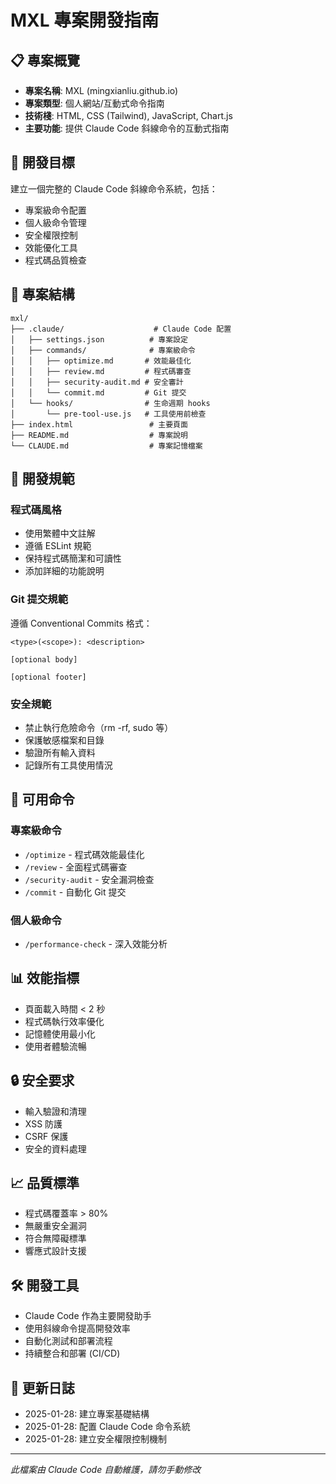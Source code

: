 # MXL 專案開發指南

## 📋 專案概覽
- **專案名稱**: MXL (mingxianliu.github.io)
- **專案類型**: 個人網站/互動式命令指南
- **技術棧**: HTML, CSS (Tailwind), JavaScript, Chart.js
- **主要功能**: 提供 Claude Code 斜線命令的互動式指南

## 🎯 開發目標
建立一個完整的 Claude Code 斜線命令系統，包括：
- 專案級命令配置
- 個人級命令管理
- 安全權限控制
- 效能優化工具
- 程式碼品質檢查

## 📁 專案結構
```
mxl/
├── .claude/                    # Claude Code 配置
│   ├── settings.json          # 專案設定
│   ├── commands/              # 專案級命令
│   │   ├── optimize.md       # 效能最佳化
│   │   ├── review.md         # 程式碼審查
│   │   ├── security-audit.md # 安全審計
│   │   └── commit.md         # Git 提交
│   └── hooks/                # 生命週期 hooks
│       └── pre-tool-use.js   # 工具使用前檢查
├── index.html                 # 主要頁面
├── README.md                  # 專案說明
└── CLAUDE.md                  # 專案記憶檔案
```

## 🔧 開發規範

### 程式碼風格
- 使用繁體中文註解
- 遵循 ESLint 規範
- 保持程式碼簡潔和可讀性
- 添加詳細的功能說明

### Git 提交規範
遵循 Conventional Commits 格式：
```
<type>(<scope>): <description>

[optional body]

[optional footer]
```

### 安全規範
- 禁止執行危險命令（rm -rf, sudo 等）
- 保護敏感檔案和目錄
- 驗證所有輸入資料
- 記錄所有工具使用情況

## 🚀 可用命令

### 專案級命令
- `/optimize` - 程式碼效能最佳化
- `/review` - 全面程式碼審查
- `/security-audit` - 安全漏洞檢查
- `/commit` - 自動化 Git 提交

### 個人級命令
- `/performance-check` - 深入效能分析

## 📊 效能指標
- 頁面載入時間 < 2 秒
- 程式碼執行效率優化
- 記憶體使用最小化
- 使用者體驗流暢

## 🔒 安全要求
- 輸入驗證和清理
- XSS 防護
- CSRF 保護
- 安全的資料處理

## 📈 品質標準
- 程式碼覆蓋率 > 80%
- 無嚴重安全漏洞
- 符合無障礙標準
- 響應式設計支援

## 🛠️ 開發工具
- Claude Code 作為主要開發助手
- 使用斜線命令提高開發效率
- 自動化測試和部署流程
- 持續整合和部署 (CI/CD)

## 📝 更新日誌
- 2025-01-28: 建立專案基礎結構
- 2025-01-28: 配置 Claude Code 命令系統
- 2025-01-28: 建立安全權限控制機制

---

*此檔案由 Claude Code 自動維護，請勿手動修改* 
